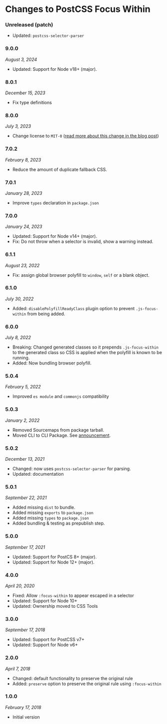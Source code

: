 # Changes to PostCSS Focus Within

### Unreleased (patch)

- Updated: `postcss-selector-parser`

### 9.0.0

_August 3, 2024_

- Updated: Support for Node v18+ (major).

### 8.0.1

_December 15, 2023_

- Fix type definitions

### 8.0.0

_July 3, 2023_

- Change license to `MIT-0` ([read more about this change in the blog post](https://preset-env.cssdb.org/blog/license-change/))

### 7.0.2

_February 8, 2023_

- Reduce the amount of duplicate fallback CSS.

### 7.0.1

_January 28, 2023_

- Improve `types` declaration in `package.json`

### 7.0.0

_January 24, 2023_

- Updated: Support for Node v14+ (major).
- Fix: Do not throw when a selector is invalid, show a warning instead.

### 6.1.1

_August 23, 2022_

- Fix: assign global browser polyfill to `window`, `self` or a blank object.

### 6.1.0

_July 30, 2022_

- Added: `disablePolyfillReadyClass` plugin option to prevent `.js-focus-within` from being added.

### 6.0.0

_July 8, 2022_

- Breaking: Changed generated classes so it prepends `.js-focus-within` to the
generated class so CSS is applied when the polyfill is known to be running.
- Added: Now bundling browser polyfill.

### 5.0.4

_February 5, 2022_

- Improved `es module` and `commonjs` compatibility

### 5.0.3

_January 2, 2022_

- Removed Sourcemaps from package tarball.
- Moved CLI to CLI Package. See [announcement](https://github.com/csstools/postcss-plugins/discussions/121).

### 5.0.2

_December 13, 2021_

- Changed: now uses `postcss-selector-parser` for parsing.
- Updated: documentation

### 5.0.1

_September 22, 2021_

- Added missing `dist` to bundle.
- Added missing `exports` to `package.json`
- Added missing `types` to `package.json`
- Added bundling & testing as prepublish step.

### 5.0.0

_September 17, 2021_

- Updated: Support for PostCS 8+ (major).
- Updated: Support for Node 12+ (major).

### 4.0.0

_April 20, 2020_

- Fixed: Allow `:focus-within` to appear escaped in a selector
- Updated: Support for Node 10+
- Updated: Ownership moved to CSS Tools

### 3.0.0

_September 17, 2018_

- Updated: Support for PostCSS v7+
- Updated: Support for Node v6+

### 2.0.0

_April 7, 2018_

- Changed: default functionality to preserve the original rule
- Added: `preserve` option to preserve the original rule using `:focus-within`

### 1.0.0

_February 17, 2018_

- Initial version
